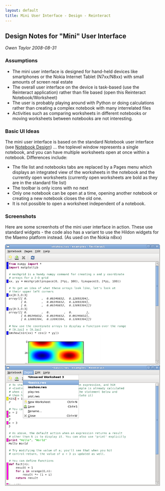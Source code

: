 ```yaml
---
layout: default
title: Mini User Interface - Design - Reinteract
---
```


Design Notes for "Mini" User Interface
--------------------------------------

_Owen Taylor 2008-08-31_

### Assumptions ###

 * The mini user interface is designed for hand-held devices like smartphones or the Nokia Internet Tablet (N7xx/N8xx) with small amounts of screen real estate
 * The overall user interface on the device is task-based (use the Reinteract application) rather than file based (open this Reinteract Notebook/Worksheet)
 * The user is probably playing around with Python or doing calculations rather than creating a complex notebook with many interrelated files
 * Activities such as comparing worksheets in different notebooks or moving worksheets between notebooks are not interesting.

### Basic UI Ideas ###

The mini user interface is based on the standard Notebook user interface (see [Notebook Design](notebook.html)) ... the toplevel window represents a single notebook, and you can have multiple worksheets open at once within a notebook. Differences include:

 * The file list and notebooks tabs are replaced by a Pages menu which displays an integrated view of the worksheets in the notebook and the currently open worksheets (currently open worksheets are bold as they are in the standard file list)
 * The toolbar is only icons with no next
 * Only one notebook can be open at a time, opening another notebook or creating a new notebook closes the old one.
 * It is not possible to open a worksheet independent of a notebook.

### Screenshots ###

Here are some screenhots of the mini user interface in action. These use standard widgets - the code also has a variant to use the Hildon widgets for the Maemo platform instead. (As used on the Nokia n8xx)

<img src="mini.png" />
<img src="mini-menu.png" />
